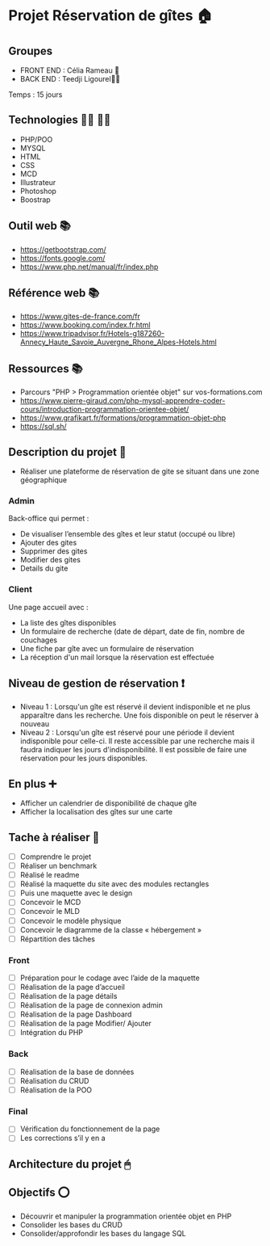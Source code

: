 # Projet Réservation de gîtes 🏠

## Groupes 

- FRONT END :  Célia Rameau 🙋
- BACK END : Teedji Ligourel🙋‍♂️

Temps : 15 jours

## Technologies 👨‍💻 👩‍💻

- PHP/POO
- MYSQL
- HTML
- CSS
- MCD
- Illustrateur
- Photoshop
- Boostrap

## Outil web 📚

- https://getbootstrap.com/
- https://fonts.google.com/
- https://www.php.net/manual/fr/index.php

## Référence web 📚 
- https://www.gites-de-france.com/fr
- https://www.booking.com/index.fr.html
- https://www.tripadvisor.fr/Hotels-g187260-Annecy_Haute_Savoie_Auvergne_Rhone_Alpes-Hotels.html


## Ressources 📚
- Parcours "PHP > Programmation orientée objet" sur vos-formations.com
- https://www.pierre-giraud.com/php-mysql-apprendre-coder-cours/introduction-programmation-orientee-objet/
- https://www.grafikart.fr/formations/programmation-objet-php
- https://sql.sh/

## Description du projet 📄

- Réaliser une plateforme de réservation de gite se situant dans une zone géographique

### Admin 

Back-office qui permet :
-	De visualiser l’ensemble des gîtes et leur statut (occupé ou libre)
-	Ajouter des gites
-	Supprimer des gites
-	Modifier des gites
-	Details du gite

### Client 

Une page accueil avec :
-	La liste des gîtes disponibles
-	Un formulaire de recherche (date de départ, date de fin, nombre de couchages
-	Une fiche par gîte avec un formulaire de réservation
-	La réception d'un mail lorsque la réservation est effectuée

## Niveau de gestion de réservation ❗️

- Niveau 1 : Lorsqu'un gîte est réservé il devient indisponible et ne plus apparaître dans les recherche. Une fois disponible on peut le réserver à nouveau
- Niveau 2 : Lorsqu'un gîte est réservé pour une période il devient indisponible pour celle-ci. Il reste accessible par une recherche mais il faudra indiquer les jours d'indisponibilité. Il est possible de faire une réservation pour les jours disponibles.

## En plus ➕ 

- Afficher un calendrier de disponibilité de chaque gîte
- Afficher la localisation des gîtes sur une carte

## Tache à réaliser 💪

-	[ ] Comprendre le projet
-	[ ] Réaliser un benchmark
-	[ ] Réalisé le readme
-	[ ] Réalisé la maquette du site avec des modules rectangles
-	[ ] Puis une maquette avec le design
-	[ ] Concevoir le MCD
-	[ ] Concevoir le MLD
-	[ ] Concevoir le modèle physique
-	[ ] Concevoir le diagramme de la classe « hébergement »
-	[ ] Répartition des tâches 

### Front 
-	[ ] Préparation pour le codage avec l’aide de la maquette 
-	[ ] Réalisation de la page d’accueil
-	[ ] Réalisation de la page détails
-	[ ] Réalisation de la page de connexion admin
-	[ ] Réalisation de la page Dashboard
-	[ ] Réalisation de la page Modifier/ Ajouter
-	[ ] Intégration du PHP

### Back  
-	[ ] Réalisation de la base de données
-	[ ] Réalisation du CRUD
-	[ ] Réalisation de la POO

### Final 
-	[ ] Vérification du fonctionnement de la page
-	[ ] Les corrections s’il y en a

## Architecture du projet 🖱



## Objectifs ⭕️

- Découvrir et manipuler la programmation orientée objet en PHP
- Consolider les bases du CRUD
- Consolider/approfondir les bases du langage SQL 
